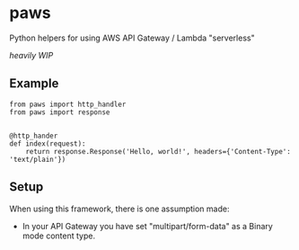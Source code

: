 # paws
Python helpers for using AWS API Gateway / Lambda "serverless"

*heavily WIP*

## Example

```
from paws import http_handler
from paws import response


@http_hander
def index(request):
    return response.Response('Hello, world!', headers={'Content-Type': 'text/plain'})
```

## Setup

When using this framework, there is one assumption made:

- In your API Gateway you have set "multipart/form-data" as a Binary mode content type.

